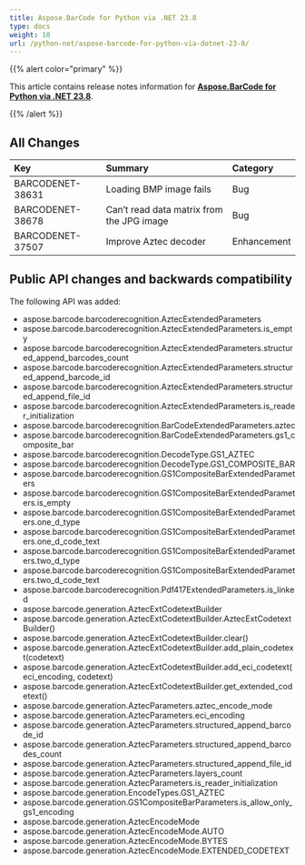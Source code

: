 ```yaml
---
title: Aspose.BarCode for Python via .NET 23.8
type: docs
weight: 10
url: /python-net/aspose-barcode-for-python-via-dotnet-23-8/
---
```


{{% alert color="primary" %}} 

This article contains release notes information for [**Aspose.BarCode for Python via .NET 23.8**](https://releases.aspose.com/barcode/python-net/).

{{% /alert %}} 
## **All Changes**

|**Key**|**Summary**|**Category**|
| :- | :- | :- |
|BARCODENET-38631|Loading BMP image fails|Bug|
|BARCODENET-38678|Can’t read data matrix from the JPG image|Bug|
|BARCODENET-37507|Improve Aztec decoder|Enhancement|

## Public API changes and backwards compatibility

The following API was added:
- aspose.barcode.barcoderecognition.AztecExtendedParameters
- aspose.barcode.barcoderecognition.AztecExtendedParameters.is_empty
- aspose.barcode.barcoderecognition.AztecExtendedParameters.structured_append_barcodes_count
- aspose.barcode.barcoderecognition.AztecExtendedParameters.structured_append_barcode_id
- aspose.barcode.barcoderecognition.AztecExtendedParameters.structured_append_file_id
- aspose.barcode.barcoderecognition.AztecExtendedParameters.is_reader_initialization
- aspose.barcode.barcoderecognition.BarCodeExtendedParameters.aztec
- aspose.barcode.barcoderecognition.BarCodeExtendedParameters.gs1_composite_bar
- aspose.barcode.barcoderecognition.DecodeType.GS1_AZTEC
- aspose.barcode.barcoderecognition.DecodeType.GS1_COMPOSITE_BAR
- aspose.barcode.barcoderecognition.GS1CompositeBarExtendedParameters
- aspose.barcode.barcoderecognition.GS1CompositeBarExtendedParameters.is_empty
- aspose.barcode.barcoderecognition.GS1CompositeBarExtendedParameters.one_d_type
- aspose.barcode.barcoderecognition.GS1CompositeBarExtendedParameters.one_d_code_text
- aspose.barcode.barcoderecognition.GS1CompositeBarExtendedParameters.two_d_type
- aspose.barcode.barcoderecognition.GS1CompositeBarExtendedParameters.two_d_code_text
- aspose.barcode.barcoderecognition.Pdf417ExtendedParameters.is_linked
- aspose.barcode.generation.AztecExtCodetextBuilder
- aspose.barcode.generation.AztecExtCodetextBuilder.AztecExtCodetextBuilder()
- aspose.barcode.generation.AztecExtCodetextBuilder.clear()
- aspose.barcode.generation.AztecExtCodetextBuilder.add_plain_codetext(codetext)
- aspose.barcode.generation.AztecExtCodetextBuilder.add_eci_codetext(eci_encoding, codetext)
- aspose.barcode.generation.AztecExtCodetextBuilder.get_extended_codetext()
- aspose.barcode.generation.AztecParameters.aztec_encode_mode
- aspose.barcode.generation.AztecParameters.eci_encoding
- aspose.barcode.generation.AztecParameters.structured_append_barcode_id
- aspose.barcode.generation.AztecParameters.structured_append_barcodes_count
- aspose.barcode.generation.AztecParameters.structured_append_file_id
- aspose.barcode.generation.AztecParameters.layers_count
- aspose.barcode.generation.AztecParameters.is_reader_initialization
- aspose.barcode.generation.EncodeTypes.GS1_AZTEC
- aspose.barcode.generation.GS1CompositeBarParameters.is_allow_only_gs1_encoding
- aspose.barcode.generation.AztecEncodeMode
- aspose.barcode.generation.AztecEncodeMode.AUTO
- aspose.barcode.generation.AztecEncodeMode.BYTES
- aspose.barcode.generation.AztecEncodeMode.EXTENDED_CODETEXT














